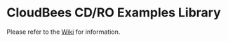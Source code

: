 # CloudBees CD/RO Examples Library

Please refer to the [Wiki](https://github.com/cloudbees-guru/cd-examples-library/wiki) for information.
